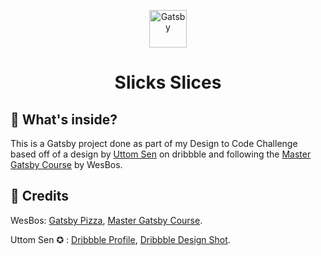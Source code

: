 <p align="center">
  <a href="https://www.gatsbyjs.com">
    <img alt="Gatsby" src="https://www.gatsbyjs.com/Gatsby-Monogram.svg" width="60" />
  </a>
</p>
<h1 align="center">
  Slicks Slices
</h1>

## 🧐 What's inside?
This is a Gatsby project done as part of my Design to Code Challenge based off of a design by [Uttom Sen](https://dribbble.com/uttom0094) on dribbble and following the [Master Gatsby Course](https://mastergatsby.com/) by WesBos.

## 💫 Credits
WesBos: [Gatsby Pizza](https://gatsby.pizza), [Master Gatsby Course](https://mastergatsby.com/).

Uttom Sen ✪ : [Dribbble Profile](https://dribbble.com/uttom0094), [Dribbble Design Shot](https://dribbble.com/shots/11373969-Burger-Restaurant-Website).
